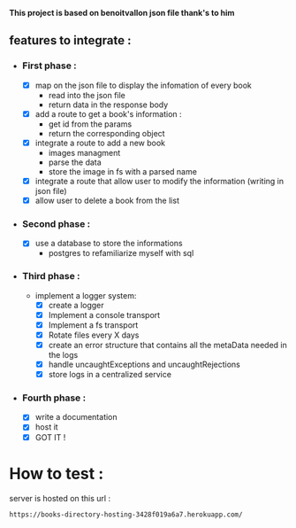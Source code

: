 **This project is based on benoitvallon json file thank's to him**

## features to integrate :

- ### First phase :
  - [x] map on the json file to display the infomation of every book
    - read into the json file
    - return data in the response body
  - [x] add a route to get a book's information :
    - get id from the params
    - return the corresponding object
  - [x] integrate a route to add a new book
    - images managment
    - parse the data
    - store the image in fs with a parsed name
  - [x] integrate a route that allow user to modify the information (writing in json file)
  - [x] allow user to delete a book from the list
- ### Second phase :
  - [x] use a database to store the informations
    - postgres to refamiliarize myself with sql
- ### Third phase :
  - implement a logger system:
    - [x] create a logger
    - [x] Implement a console transport
    - [x] Implement a fs transport
    - [x] Rotate files every X days
    - [x] create an error structure that contains all the metaData needed in the logs
    - [x] handle uncaughtExceptions and uncaughtRejections
    - [x] store logs in a centralized service
- ### Fourth phase :
  - [x] write a documentation
  - [x] host it
  - [x] GOT IT !

# How to test :

server is hosted on this url :

`https://books-directory-hosting-3428f019a6a7.herokuapp.com/`
